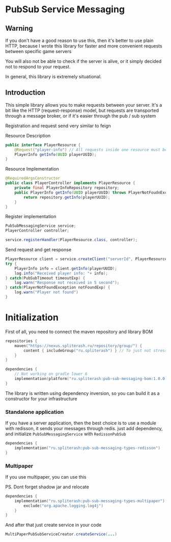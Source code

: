 # PubSub Service Messaging


## Warning
If you don't have a good reason to use this, then it's better to use plain HTTP, because
I wrote this library for faster and more convenient requests between specific game servers

You will also not be able to check if the server is alive, or it simply decided not to respond to your request.

In general, this library is extremely situational.

## Introduction
This simple library allows you to make requests between your server. It's a bit like the HTTP (request-response) model,
but requests are transported through a message broker, or if it's easier through the pub / sub system


Registration and request send very similar to feign

Resource Description
```java
public interface PlayerResource {
    @Request("player-info") // All requests inside one resource must be unique
    PlayerInfo getInfo(UUID playerUUID);
}
```
Resource Implementation
```java
@RequiredArgsConstructor
public class PlayerController implements PlayerResource {
    private final PlayerInfoRepository repository;
    public PlayerInfo getInfo(UUID playerUUID) throws PlayerNotFoudnException{
        return repository.getInfo(playerUUID);
    }
}
```
Register implementation
```java
PubSubMessagingService service;
PlayerController controller;

service.registerHandler(PlayerResource.class, controller);
```
Send request and get response
```java
PlayerResource client = service.createClient("serverId", PlayerResource.class);
try {
    PlayerInfo info = client.getInfo(playerUUID);
    log.info("Received player info: "+ info);
} catch(PubSubTimeout timeoutExp) {
    log.warn("Response not received in 5 second");
} catch(PlayerNotFoundException notFoundExp) {
    log.warn("Player not found")   
}
```

# Initialization

First of all, you need to connect the maven repository and library BOM

```kotlin
repositories {
    maven("https://nexus.spliterash.ru/repository/group/") {
        content { includeGroup("ru.spliterash") } // To just not stress for all other dependencies
    }
}

dependencies {
    // Not working on gradle lower 6
    implementation(platform("ru.spliterash:pub-sub-messaging-bom:1.0.0-SNAPSHOT"))
}
```

The library is written using dependency inversion, so you can build it as a constructor for your infrastructure

### Standalone application
If you have a server application, then the best choice is to use a module with redisson, it sends your messages through
redis. just add dependency, and initialize `PubSubMessagingService` with `RedissonPubSub`

```kotlin
dependencies {
    implementation("ru.spliterash:pub-sub-messaging-types-redisson")
}
```


### Multipaper
If you use multipaper, you can use this

PS. Dont forget shadow jar and relocate

```kotlin
dependencies {
    implementation("ru.spliterash:pub-sub-messaging-types-multipaper") {
        exclude("org.apache.logging.log4j")
    }
}
```

And after that just create service in your code
 
```java
MultiPaperPubSubServiceCreator.createService(...)
```
